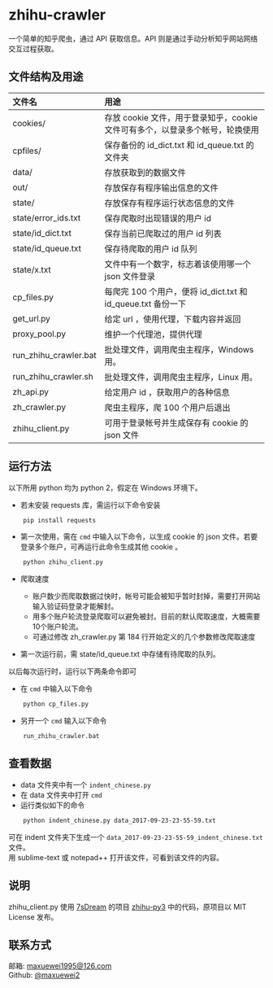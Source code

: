 
# zhihu-crawler
一个简单的知乎爬虫，通过 API 获取信息。API 则是通过手动分析知乎网站网络交互过程获取。


## 文件结构及用途


| 文件名 | 用途
| :--- | :---
| cookies/ | 存放 cookie 文件，用于登录知乎，cookie 文件可有多个，以登录多个帐号，轮换使用
| cpfiles/ | 保存备份的 id_dict.txt 和 id_queue.txt 的文件夹
| data/ | 存放获取到的数据文件
| out/ | 存放保存有程序输出信息的文件
| state/ | 存放保存有程序运行状态信息的文件
| state/error_ids.txt | 保存爬取时出现错误的用户 id
| state/id_dict.txt | 保存当前已爬取过的用户 id 列表
| state/id_queue.txt | 保存待爬取的用户 id 队列
| state/x.txt | 文件中有一个数字，标志着该使用哪一个 json 文件登录
| cp_files.py | 每爬完 100 个用户，便将 id_dict.txt 和 id_queue.txt 备份一下
| get_url.py | 给定 url ，使用代理，下载内容并返回
| proxy_pool.py | 维护一个代理池，提供代理
| run_zhihu_crawler.bat| 批处理文件，调用爬虫主程序，Windows 用。
| run_zhihu_crawler.sh| 批处理文件，调用爬虫主程序，Linux 用。
| zh_api.py| 给定用户 id ，获取用户的各种信息
| zh_crawler.py| 爬虫主程序，爬 100 个用户后退出
| zhihu_client.py| 可用于登录帐号并生成保存有 cookie 的 json 文件

## 运行方法
以下所用 python 均为 python 2，假定在 Windows 环境下。

- 若未安装 requests 库，需运行以下命令安装

```bash
    pip install requests
```
     
- 第一次使用，需在 `cmd` 中输入以下命令，以生成 cookie 的 json 文件。若要登录多个账户，可再运行此命令生成其他 cookie 。  

```bash
    python zhihu_client.py
```

- 爬取速度
    - 账户数少而爬取数据过快时，帐号可能会被知乎暂时封掉，需要打开网站输入验证码登录才能解封。  
    - 用多个账户轮流登录爬取可以避免被封。目前的默认爬取速度，大概需要10个账户轮流。  
    - 可通过修改 zh_crawler.py 第 184 行开始定义的几个参数修改爬取速度  

- 第一次运行前，需 state/id_queue.txt 中存储有待爬取的队列。
    
以后每次运行时，运行以下两条命令即可

- 在 `cmd` 中输入以下命令  

```bash
    python cp_files.py
```

- 另开一个 `cmd` 输入以下命令  

```bash
    run_zhihu_crawler.bat
```

## 查看数据


- data 文件夹中有一个 `indent_chinese.py`
- 在 data 文件夹中打开 `cmd`
- 运行类似如下的命令
```bash
    python indent_chinese.py data_2017-09-23-23-55-59.txt
```
可在 indent 文件夹下生成一个 `data_2017-09-23-23-55-59_indent_chinese.txt` 文件。  
用 sublime-text 或 notepad++ 打开该文件，可看到该文件的内容。


## 说明
zhihu_client.py 使用 [7sDream](https://github.com/7sDream) 的项目 [zhihu-py3](https://github.com/7sDream/zhihu-py3) 中的代码，原项目以 MIT License 发布。

## 联系方式
邮箱: [maxuewei1995@126.com](mailto:maxuewei1995@126.com)  
Github: [@maxuewei2](https://github.com/maxuewei2)
